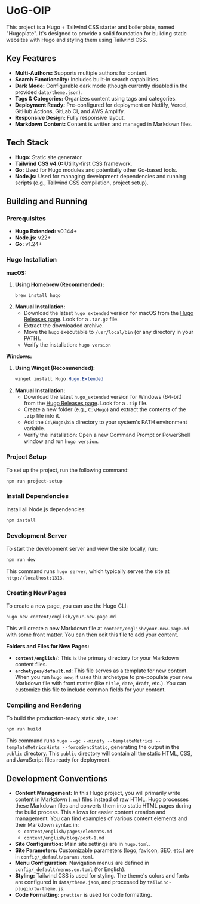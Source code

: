 # UoG-OIP

This project is a Hugo + Tailwind CSS starter and boilerplate, named "Hugoplate". It's designed to provide a solid foundation for building static websites with Hugo and styling them using Tailwind CSS.

## Key Features

*   **Multi-Authors:** Supports multiple authors for content.
*   **Search Functionality:** Includes built-in search capabilities.
*   **Dark Mode:** Configurable dark mode (though currently disabled in the provided `data/theme.json`).
*   **Tags & Categories:** Organizes content using tags and categories.
*   **Deployment Ready:** Pre-configured for deployment on Netlify, Vercel, GitHub Actions, GitLab CI, and AWS Amplify.
*   **Responsive Design:** Fully responsive layout.
*   **Markdown Content:** Content is written and managed in Markdown files.

## Tech Stack

*   **Hugo:** Static site generator.
*   **Tailwind CSS v4.0:** Utility-first CSS framework.
*   **Go:** Used for Hugo modules and potentially other Go-based tools.
*   **Node.js:** Used for managing development dependencies and running scripts (e.g., Tailwind CSS compilation, project setup).

## Building and Running

### Prerequisites

*   **Hugo Extended:** v0.144+
*   **Node.js:** v22+
*   **Go:** v1.24+

### Hugo Installation

**macOS:**

1.  **Using Homebrew (Recommended):**
    ```bash
    brew install hugo
    ```
2.  **Manual Installation:**
    *   Download the latest `hugo_extended` version for macOS from the [Hugo Releases page](https://github.com/gohugoio/hugo/releases). Look for a `.tar.gz` file.
    *   Extract the downloaded archive.
    *   Move the `hugo` executable to `/usr/local/bin` (or any directory in your PATH).
    *   Verify the installation: `hugo version`

**Windows:**

1.  **Using Winget (Recommended):**
    ```powershell
    winget install Hugo.Hugo.Extended
    ```
2.  **Manual Installation:**
    *   Download the latest `hugo_extended` version for Windows (64-bit) from the [Hugo Releases page](https://github.com/gohugoio/hugo/releases). Look for a `.zip` file.
    *   Create a new folder (e.g., `C:\Hugo`) and extract the contents of the `.zip` file into it.
    *   Add the `C:\Hugo\bin` directory to your system's PATH environment variable.
    *   Verify the installation: Open a new Command Prompt or PowerShell window and run `hugo version`.

### Project Setup

To set up the project, run the following command:

```bash
npm run project-setup
```

### Install Dependencies

Install all Node.js dependencies:

```bash
npm install
```

### Development Server

To start the development server and view the site locally, run:

```bash
npm run dev
```

This command runs `hugo server`, which typically serves the site at `http://localhost:1313`.

### Creating New Pages

To create a new page, you can use the Hugo CLI:

```bash
hugo new content/english/your-new-page.md
```

This will create a new Markdown file at `content/english/your-new-page.md` with some front matter. You can then edit this file to add your content.

**Folders and Files for New Pages:**

*   **`content/english/`**: This is the primary directory for your Markdown content files.
*   **`archetypes/default.md`**: This file serves as a template for new content. When you run `hugo new`, it uses this archetype to pre-populate your new Markdown file with front matter (like `title`, `date`, `draft`, etc.). You can customize this file to include common fields for your content.

### Compiling and Rendering

To build the production-ready static site, use:

```bash
npm run build
```

This command runs `hugo --gc --minify --templateMetrics --templateMetricsHints --forceSyncStatic`, generating the output in the `public` directory. This `public` directory will contain all the static HTML, CSS, and JavaScript files ready for deployment.

## Development Conventions

*   **Content Management:** In this Hugo project, you will primarily write content in Markdown (`.md`) files instead of raw HTML. Hugo processes these Markdown files and converts them into static HTML pages during the build process. This allows for easier content creation and management. You can find examples of various content elements and their Markdown syntax in:
    *   `content/english/pages/elements.md`
    *   `content/english/blog/post-1.md`
*   **Site Configuration:** Main site settings are in `hugo.toml`.
*   **Site Parameters:** Customizable parameters (logo, favicon, SEO, etc.) are in `config/_default/params.toml`.
*   **Menu Configuration:** Navigation menus are defined in `config/_default/menus.en.toml` (for English).
*   **Styling:** Tailwind CSS is used for styling. The theme's colors and fonts are configured in `data/theme.json`, and processed by `tailwind-plugin/tw-theme.js`.
*   **Code Formatting:** `prettier` is used for code formatting.
